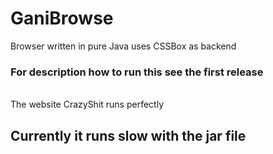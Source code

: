 # GaniBrowse
 Browser written in pure Java uses CSSBox as backend
 
 
<h3> For description how to run this see the first release </h3>
<br>
<a>The website CrazyShit runs perfectly</a>
<br>
<h2>Currently it runs slow with the jar file</h2>
